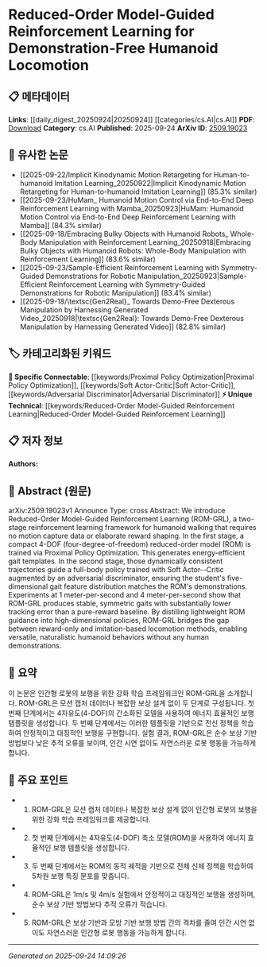 <!-- KEYWORD_LINKING_METADATA:
{
  "processed_timestamp": "2025-09-24T14:09:26.495179",
  "vocabulary_version": "1.0",
  "selected_keywords": [
    "Reduced-Order Model-Guided Reinforcement Learning",
    "Proximal Policy Optimization",
    "Soft Actor-Critic",
    "Adversarial Discriminator"
  ],
  "rejected_keywords": [],
  "similarity_scores": {
    "Reduced-Order Model-Guided Reinforcement Learning": 0.78,
    "Proximal Policy Optimization": 0.79,
    "Soft Actor-Critic": 0.77,
    "Adversarial Discriminator": 0.75
  },
  "extraction_method": "AI_prompt_based",
  "budget_applied": true,
  "candidates_json": {
    "candidates": [
      {
        "surface": "Reduced-Order Model-Guided Reinforcement Learning",
        "canonical": "Reduced-Order Model-Guided Reinforcement Learning",
        "aliases": [
          "ROM-GRL"
        ],
        "category": "unique_technical",
        "rationale": "This is a novel framework that combines reduced-order models with reinforcement learning, offering a unique approach to humanoid locomotion.",
        "novelty_score": 0.85,
        "connectivity_score": 0.65,
        "specificity_score": 0.88,
        "link_intent_score": 0.78
      },
      {
        "surface": "Proximal Policy Optimization",
        "canonical": "Proximal Policy Optimization",
        "aliases": [
          "PPO"
        ],
        "category": "specific_connectable",
        "rationale": "A widely used reinforcement learning algorithm that can connect to various RL-based studies.",
        "novelty_score": 0.45,
        "connectivity_score": 0.82,
        "specificity_score": 0.75,
        "link_intent_score": 0.79
      },
      {
        "surface": "Soft Actor-Critic",
        "canonical": "Soft Actor-Critic",
        "aliases": [
          "SAC"
        ],
        "category": "specific_connectable",
        "rationale": "A popular algorithm in reinforcement learning, facilitating connections to other works using similar methods.",
        "novelty_score": 0.5,
        "connectivity_score": 0.8,
        "specificity_score": 0.78,
        "link_intent_score": 0.77
      },
      {
        "surface": "adversarial discriminator",
        "canonical": "Adversarial Discriminator",
        "aliases": [],
        "category": "specific_connectable",
        "rationale": "This component is crucial for ensuring policy alignment, linking to adversarial learning techniques.",
        "novelty_score": 0.55,
        "connectivity_score": 0.76,
        "specificity_score": 0.72,
        "link_intent_score": 0.75
      }
    ],
    "ban_list_suggestions": [
      "humanoid locomotion",
      "gait templates"
    ]
  },
  "decisions": [
    {
      "candidate_surface": "Reduced-Order Model-Guided Reinforcement Learning",
      "resolved_canonical": "Reduced-Order Model-Guided Reinforcement Learning",
      "decision": "linked",
      "scores": {
        "novelty": 0.85,
        "connectivity": 0.65,
        "specificity": 0.88,
        "link_intent": 0.78
      }
    },
    {
      "candidate_surface": "Proximal Policy Optimization",
      "resolved_canonical": "Proximal Policy Optimization",
      "decision": "linked",
      "scores": {
        "novelty": 0.45,
        "connectivity": 0.82,
        "specificity": 0.75,
        "link_intent": 0.79
      }
    },
    {
      "candidate_surface": "Soft Actor-Critic",
      "resolved_canonical": "Soft Actor-Critic",
      "decision": "linked",
      "scores": {
        "novelty": 0.5,
        "connectivity": 0.8,
        "specificity": 0.78,
        "link_intent": 0.77
      }
    },
    {
      "candidate_surface": "adversarial discriminator",
      "resolved_canonical": "Adversarial Discriminator",
      "decision": "linked",
      "scores": {
        "novelty": 0.55,
        "connectivity": 0.76,
        "specificity": 0.72,
        "link_intent": 0.75
      }
    }
  ]
}
-->

# Reduced-Order Model-Guided Reinforcement Learning for Demonstration-Free Humanoid Locomotion

## 📋 메타데이터

**Links**: [[daily_digest_20250924|20250924]] [[categories/cs.AI|cs.AI]]
**PDF**: [Download](https://arxiv.org/pdf/2509.19023.pdf)
**Category**: cs.AI
**Published**: 2025-09-24
**ArXiv ID**: [2509.19023](https://arxiv.org/abs/2509.19023)

## 🔗 유사한 논문
- [[2025-09-22/Implicit Kinodynamic Motion Retargeting for Human-to-humanoid Imitation Learning_20250922|Implicit Kinodynamic Motion Retargeting for Human-to-humanoid Imitation Learning]] (85.3% similar)
- [[2025-09-23/HuMam_ Humanoid Motion Control via End-to-End Deep Reinforcement Learning with Mamba_20250923|HuMam: Humanoid Motion Control via End-to-End Deep Reinforcement Learning with Mamba]] (84.3% similar)
- [[2025-09-18/Embracing Bulky Objects with Humanoid Robots_ Whole-Body Manipulation with Reinforcement Learning_20250918|Embracing Bulky Objects with Humanoid Robots: Whole-Body Manipulation with Reinforcement Learning]] (83.6% similar)
- [[2025-09-23/Sample-Efficient Reinforcement Learning with Symmetry-Guided Demonstrations for Robotic Manipulation_20250923|Sample-Efficient Reinforcement Learning with Symmetry-Guided Demonstrations for Robotic Manipulation]] (83.4% similar)
- [[2025-09-18/\textsc{Gen2Real}_ Towards Demo-Free Dexterous Manipulation by Harnessing Generated Video_20250918|\textsc{Gen2Real}: Towards Demo-Free Dexterous Manipulation by Harnessing Generated Video]] (82.8% similar)

## 🏷️ 카테고리화된 키워드
**🔗 Specific Connectable**: [[keywords/Proximal Policy Optimization|Proximal Policy Optimization]], [[keywords/Soft Actor-Critic|Soft Actor-Critic]], [[keywords/Adversarial Discriminator|Adversarial Discriminator]]
**⚡ Unique Technical**: [[keywords/Reduced-Order Model-Guided Reinforcement Learning|Reduced-Order Model-Guided Reinforcement Learning]]

## 📋 저자 정보

**Authors:** 

## 📄 Abstract (원문)

arXiv:2509.19023v1 Announce Type: cross 
Abstract: We introduce Reduced-Order Model-Guided Reinforcement Learning (ROM-GRL), a two-stage reinforcement learning framework for humanoid walking that requires no motion capture data or elaborate reward shaping. In the first stage, a compact 4-DOF (four-degree-of-freedom) reduced-order model (ROM) is trained via Proximal Policy Optimization. This generates energy-efficient gait templates. In the second stage, those dynamically consistent trajectories guide a full-body policy trained with Soft Actor--Critic augmented by an adversarial discriminator, ensuring the student's five-dimensional gait feature distribution matches the ROM's demonstrations. Experiments at 1 meter-per-second and 4 meter-per-second show that ROM-GRL produces stable, symmetric gaits with substantially lower tracking error than a pure-reward baseline. By distilling lightweight ROM guidance into high-dimensional policies, ROM-GRL bridges the gap between reward-only and imitation-based locomotion methods, enabling versatile, naturalistic humanoid behaviors without any human demonstrations.

## 📝 요약

이 논문은 인간형 로봇의 보행을 위한 강화 학습 프레임워크인 ROM-GRL을 소개합니다. ROM-GRL은 모션 캡처 데이터나 복잡한 보상 설계 없이 두 단계로 구성됩니다. 첫 번째 단계에서는 4자유도(4-DOF)의 간소화된 모델을 사용하여 에너지 효율적인 보행 템플릿을 생성합니다. 두 번째 단계에서는 이러한 템플릿을 기반으로 전신 정책을 학습하여 안정적이고 대칭적인 보행을 구현합니다. 실험 결과, ROM-GRL은 순수 보상 기반 방법보다 낮은 추적 오류를 보이며, 인간 시연 없이도 자연스러운 로봇 행동을 가능하게 합니다.

## 🎯 주요 포인트

- 1. ROM-GRL은 모션 캡처 데이터나 복잡한 보상 설계 없이 인간형 로봇의 보행을 위한 강화 학습 프레임워크를 제공합니다.
- 2. 첫 번째 단계에서는 4자유도(4-DOF) 축소 모델(ROM)을 사용하여 에너지 효율적인 보행 템플릿을 생성합니다.
- 3. 두 번째 단계에서는 ROM의 동적 궤적을 기반으로 전체 신체 정책을 학습하여 5차원 보행 특징 분포를 맞춥니다.
- 4. ROM-GRL은 1m/s 및 4m/s 실험에서 안정적이고 대칭적인 보행을 생성하며, 순수 보상 기반 방법보다 추적 오류가 적습니다.
- 5. ROM-GRL은 보상 기반과 모방 기반 보행 방법 간의 격차를 줄여 인간 시연 없이도 자연스러운 인간형 로봇 행동을 가능하게 합니다.


---

*Generated on 2025-09-24 14:09:26*